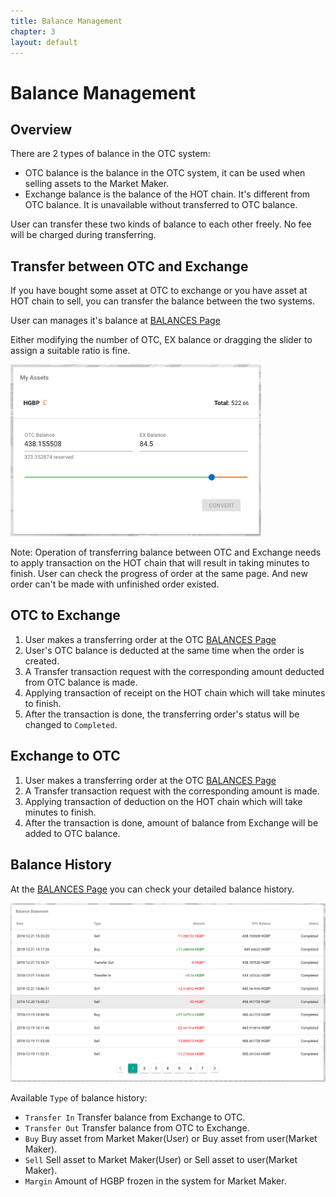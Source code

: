 ```yaml
---
title: Balance Management
chapter: 3
layout: default
---
```


# Balance Management

## Overview

There are 2 types of balance in the OTC system: 

 * OTC balance is the balance in the OTC system, it can be used when selling assets to the Market Maker.
 * Exchange balance is the balance of the HOT chain. It's different from OTC balance. It is unavailable without transferred to OTC balance.

User can transfer these two kinds of balance to each other freely. No fee will be charged during transferring.

## Transfer between OTC and Exchange

If you have bought some asset at OTC to exchange or you have asset at HOT chain to sell, you can transfer the balance between the two systems.

User can manages it's balance at [BALANCES Page](https://otc.hotwallet.tech/balance)

Either modifying the number of OTC, EX balance or dragging the slider to assign a suitable ratio is fine.

<img src="/assets/images/balance_convert.png" style="width:401px;" alt="balance_tranfer">

Note: Operation of transferring balance between OTC and Exchange  needs to apply transaction on the HOT chain that will result in taking minutes to finish. User can check the progress of order at the same page. And new order can't be made with unfinished order existed.

## OTC to Exchange

1. User makes a transferring order at the OTC [BALANCES Page](https://otc.hotwallet.tech/balance)
2. User's OTC balance is deducted at the same time when the order is created.
3. A Transfer transaction request with the corresponding amount deducted from OTC balance is made.
4. Applying transaction of receipt on the HOT chain which will take minutes to finish.
5. After the transaction is done, the transferring order's status will be changed to `Completed`.

## Exchange to OTC

1. User makes a transferring order at the OTC [BALANCES Page](https://otc.hotwallet.tech/balance)
2. A Transfer transaction request with the corresponding amount is made.
3. Applying transaction of deduction on the HOT chain which will take minutes to finish.
4. After the transaction is done, amount of balance from Exchange will be added to OTC balance.

## Balance History

At the [BALANCES Page](https://otc.hotwallet.tech/balance) you can check your detailed balance history.

<img src="/assets/images/balance_history.png" style="width:750px;" alt="balance_history">

Available `Type` of balance history:

 * `Transfer In` Transfer balance from Exchange to OTC.
 * `Transfer Out` Transfer balance from OTC to Exchange.
 * `Buy` Buy asset from Market Maker(User) or Buy asset from user(Market Maker).
 * `Sell` Sell asset to Market Maker(User) or Sell asset to user(Market Maker).
 * `Margin` Amount of HGBP frozen in the system for Market Maker.


